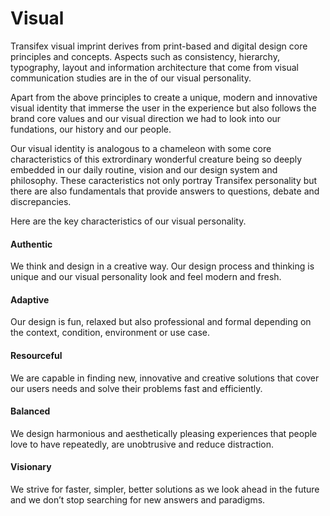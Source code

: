 # Visual
Transifex visual imprint derives from print-based and digital design core principles and concepts. Aspects such as consistency, hierarchy, typography, layout and information architecture that come from visual communication studies are in the of our visual personality. 

Apart from the above principles to create a unique, modern and innovative visual identity that immerse the user in the experience but also follows the brand core values and our visual direction we had to look into our fundations, our history and our people.

Our visual identity is analogous to a chameleon with some core characteristics of this extrordinary wonderful creature being so deeply embedded in our daily routine, vision and our design system and philosophy. These caracteristics not only portray Transifex personality but there are also fundamentals that provide answers to questions, debate and discrepancies.

Here are the key characteristics of our visual personality.

#### Authentic
We think and design in a creative way. Our design process and thinking is unique and our visual personality look and feel modern and fresh.

#### Adaptive
Our design is fun, relaxed but also professional and formal depending on the context, condition, environment or use case. 

#### Resourceful
We are capable in finding new, innovative and creative solutions that cover our users needs and solve their problems fast and efficiently. 

#### Balanced
We design harmonious and aesthetically pleasing experiences that people love to have repeatedly, are unobtrusive and reduce distraction.

#### Visionary
We strive for faster, simpler, better solutions as we look ahead in the future and we don’t stop searching for new answers and paradigms.

